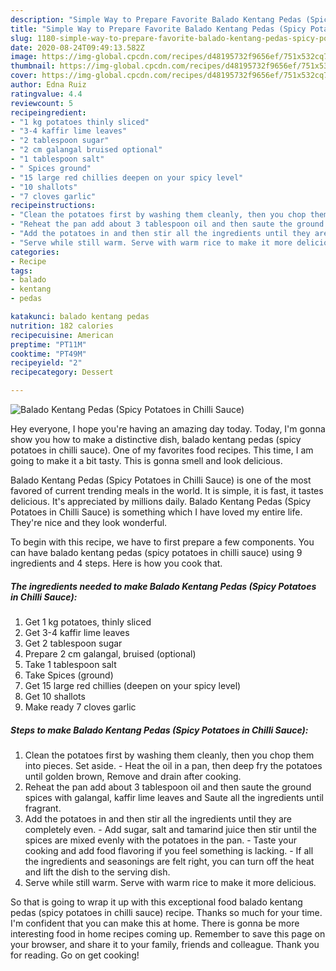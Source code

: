 ```yaml
---
description: "Simple Way to Prepare Favorite Balado Kentang Pedas (Spicy Potatoes in Chilli Sauce)"
title: "Simple Way to Prepare Favorite Balado Kentang Pedas (Spicy Potatoes in Chilli Sauce)"
slug: 1180-simple-way-to-prepare-favorite-balado-kentang-pedas-spicy-potatoes-in-chilli-sauce
date: 2020-08-24T09:49:13.582Z
image: https://img-global.cpcdn.com/recipes/d48195732f9656ef/751x532cq70/balado-kentang-pedas-spicy-potatoes-in-chilli-sauce-recipe-main-photo.jpg
thumbnail: https://img-global.cpcdn.com/recipes/d48195732f9656ef/751x532cq70/balado-kentang-pedas-spicy-potatoes-in-chilli-sauce-recipe-main-photo.jpg
cover: https://img-global.cpcdn.com/recipes/d48195732f9656ef/751x532cq70/balado-kentang-pedas-spicy-potatoes-in-chilli-sauce-recipe-main-photo.jpg
author: Edna Ruiz
ratingvalue: 4.4
reviewcount: 5
recipeingredient:
- "1 kg potatoes thinly sliced"
- "3-4 kaffir lime leaves"
- "2 tablespoon sugar"
- "2 cm galangal bruised optional"
- "1 tablespoon salt"
- " Spices ground"
- "15 large red chillies deepen on your spicy level"
- "10 shallots"
- "7 cloves garlic"
recipeinstructions:
- "Clean the potatoes first by washing them cleanly, then you chop them into pieces. Set aside. Heat the oil in a pan, then deep fry the potatoes until golden brown, Remove and drain after cooking."
- "Reheat the pan add about 3 tablespoon oil and then saute the ground spices with galangal, kaffir lime leaves and Saute all the ingredients until fragrant."
- "Add the potatoes in and then stir all the ingredients until they are completely even. Add sugar, salt and tamarind juice then stir until the spices are mixed evenly with the potatoes in the pan. Taste your cooking and add food flavoring if you feel something is lacking. If all the ingredients and seasonings are felt right, you can turn off the heat and lift the dish to the serving dish."
- "Serve while still warm. Serve with warm rice to make it more delicious."
categories:
- Recipe
tags:
- balado
- kentang
- pedas

katakunci: balado kentang pedas 
nutrition: 182 calories
recipecuisine: American
preptime: "PT11M"
cooktime: "PT49M"
recipeyield: "2"
recipecategory: Dessert

---
```



![Balado Kentang Pedas (Spicy Potatoes in Chilli Sauce)](https://img-global.cpcdn.com/recipes/d48195732f9656ef/751x532cq70/balado-kentang-pedas-spicy-potatoes-in-chilli-sauce-recipe-main-photo.jpg)

Hey everyone, I hope you're having an amazing day today. Today, I'm gonna show you how to make a distinctive dish, balado kentang pedas (spicy potatoes in chilli sauce). One of my favorites food recipes. This time, I am going to make it a bit tasty. This is gonna smell and look delicious.

Balado Kentang Pedas (Spicy Potatoes in Chilli Sauce) is one of the most favored of current trending meals in the world. It is simple, it is fast, it tastes delicious. It's appreciated by millions daily. Balado Kentang Pedas (Spicy Potatoes in Chilli Sauce) is something which I have loved my entire life. They're nice and they look wonderful.




To begin with this recipe, we have to first prepare a few components. You can have balado kentang pedas (spicy potatoes in chilli sauce) using 9 ingredients and 4 steps. Here is how you cook that.

<!--inarticleads1-->

##### The ingredients needed to make Balado Kentang Pedas (Spicy Potatoes in Chilli Sauce):

1. Get 1 kg potatoes, thinly sliced
1. Get 3-4 kaffir lime leaves
1. Get 2 tablespoon sugar
1. Prepare 2 cm galangal, bruised (optional)
1. Take 1 tablespoon salt
1. Take  Spices (ground)
1. Get 15 large red chillies (deepen on your spicy level)
1. Get 10 shallots
1. Make ready 7 cloves garlic




<!--inarticleads2-->

##### Steps to make Balado Kentang Pedas (Spicy Potatoes in Chilli Sauce):

1. Clean the potatoes first by washing them cleanly, then you chop them into pieces. Set aside. - Heat the oil in a pan, then deep fry the potatoes until golden brown, Remove and drain after cooking.
1. Reheat the pan add about 3 tablespoon oil and then saute the ground spices with galangal, kaffir lime leaves and Saute all the ingredients until fragrant.
1. Add the potatoes in and then stir all the ingredients until they are completely even. - Add sugar, salt and tamarind juice then stir until the spices are mixed evenly with the potatoes in the pan. - Taste your cooking and add food flavoring if you feel something is lacking. - If all the ingredients and seasonings are felt right, you can turn off the heat and lift the dish to the serving dish.
1. Serve while still warm. Serve with warm rice to make it more delicious.




So that is going to wrap it up with this exceptional food balado kentang pedas (spicy potatoes in chilli sauce) recipe. Thanks so much for your time. I'm confident that you can make this at home. There is gonna be more interesting food in home recipes coming up. Remember to save this page on your browser, and share it to your family, friends and colleague. Thank you for reading. Go on get cooking!
